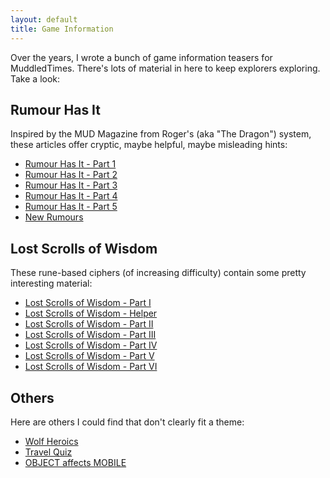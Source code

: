 ```yaml
---
layout: default
title: Game Information
---
```


Over the years, I wrote a bunch of game information teasers for MuddledTimes. There's lots of material in here to keep explorers exploring. Take a look:

## Rumour Has It

Inspired by the MUD Magazine from Roger's (aka "The Dragon") system, these articles offer cryptic, maybe helpful, maybe misleading hints:

<ul>
<li><a href="/muddledtimes/site/article.fod_IssueId_16_ArticleId_1339.html">Rumour Has It - Part 1</a></li>
<li><a href="/muddledtimes/site/article.fod_IssueId_17_ArticleId_1353.html">Rumour Has It - Part 2</a></li>
<li><a href="/muddledtimes/site/article.fod_IssueId_22_ArticleId_1442.html">Rumour Has It - Part 3</a></li>
<li><a href="/muddledtimes/site/article.fod_IssueId_26_ArticleId_1512.html">Rumour Has It - Part 4</a></li>
<li><a href="/muddledtimes/site/article.fod_IssueId_27_ArticleId_1535.html">Rumour Has It - Part 5</a></li>
<li><a href="http://www.mudii.co.uk/articles.php?id=44">New Rumours</a></li>
</ul>

## Lost Scrolls of Wisdom

These rune-based ciphers (of increasing difficulty) contain some pretty interesting material:

<ul>
<li><a href="/muddledtimes/site/article.fod_IssueId_19_ArticleId_1388.html">Lost Scrolls of Wisdom - Part I</a></li>
<li><a href="/muddledtimes/site/article.fod_IssueId_20_ArticleId_1398.html">Lost Scrolls of Wisdom - Helper</a></li>
<li><a href="/muddledtimes/site/article.fod_IssueId_20_ArticleId_1408.html">Lost Scrolls of Wisdom - Part II</a></li>
<li><a href="/muddledtimes/site/article.fod_IssueId_21_ArticleId_1417.html">Lost Scrolls of Wisdom - Part III</a></li>
<li><a href="/muddledtimes/site/article.fod_IssueId_22_ArticleId_1440.html">Lost Scrolls of Wisdom - Part IV</a></li>
<li><a href="/muddledtimes/site/article.fod_IssueId_23_ArticleId_1460.html">Lost Scrolls of Wisdom - Part V</a></li>
<li><a href="/muddledtimes/site/article.fod_IssueId_24_ArticleId_1477.html">Lost Scrolls of Wisdom - Part VI</a></li>
</ul>

## Others

Here are others I could find that don't clearly fit a theme:

<ul>
<li><a href="/muddledtimes/site/article.fod_IssueId_23_ArticleId_1462.html">Wolf Heroics</a></li>
<li><a href="/muddledtimes/site/33_travel_quiz.html">Travel Quiz</a></li>
<li><a href="/muddledtimes/site/33_object_affects_mobile.html">OBJECT affects MOBILE</a></li>
</ul>